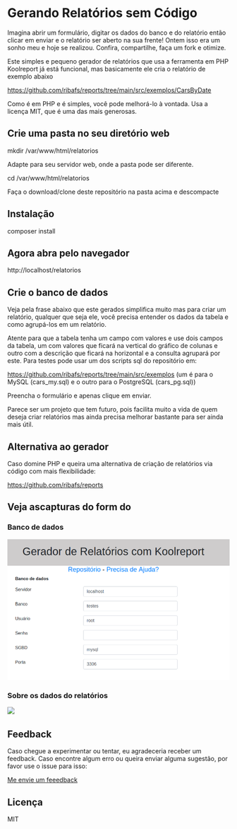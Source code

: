 # Gerando Relatórios sem Código

Imagina abrir um formulário, digitar os dados do banco e do relatório então clicar em enviar e o relatório ser aberto na sua frente! Ontem isso era um sonho meu e hoje se realizou. Confira, compartilhe, faça um fork e otimize.

Este simples e pequeno gerador de relatórios que usa a ferramenta em PHP Koolreport já está funcional, mas basicamente ele cria o relatório de exemplo abaixo

https://github.com/ribafs/reports/tree/main/src/exemplos/CarsByDate

Como é em PHP e é simples, você pode melhorá-lo à vontada. Usa a licença MIT, que é uma das mais generosas.

## Crie uma pasta no seu diretório web

mkdir /var/www/html/relatorios

Adapte para seu servidor web, onde a pasta pode ser diferente.

cd /var/www/html/relatorios

Faça o download/clone deste repositório na pasta acima e descompacte

## Instalação

composer install

## Agora abra pelo navegador

http://localhost/relatorios

## Crie o banco de dados

Veja pela frase abaixo que este gerados simplifica muito mas para criar um relatório, qualquer que seja ele, você precisa entender os dados da tabela e como agrupá-los em um relatório.

Atente para que a tabela tenha um campo com valores e use dois campos da tabela, um com valores que ficará na vertical do gráfico de colunas e outro com a descrição que ficará na horizontal e a consulta agrupará por este. Para testes pode usar um dos scripts sql do repositório em:

https://github.com/ribafs/reports/tree/main/src/exemplos (um é para o MySQL (cars_my.sql) e o outro para o PostgreSQL (cars_pg.sql))

Preencha o formulário e apenas clique em enviar.

Parece ser um projeto que tem futuro, pois facilita muito a vida de quem deseja criar relatórios mas ainda precisa melhorar bastante para ser ainda mais útil.

## Alternativa ao gerador

Caso domine PHP e queira uma alternativa de criação de relatórios via código com mais flexibilidade:

https://github.com/ribafs/reports

## Veja ascapturas do form do

### Banco de dados

![](assets/images/db.png)

### Sobre os dados do relatórios

![](assets/images/repost.png)

## Feedback

Caso chegue a experimentar ou tentar, eu agradeceria receber um feedback. Caso encontre algum erro ou queira enviar alguma sugestão, por favor use o issue para isso:

[Me envie um feeedback](https://github.com/ribafs/report-generator/issues)

## Licença

MIT

